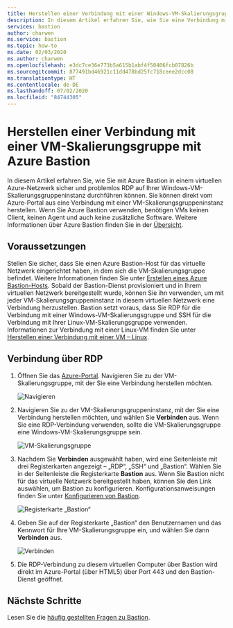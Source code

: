 ```yaml
---
title: Herstellen einer Verbindung mit einer Windows-VM-Skalierungsgruppe mit Azure Bastion | Microsoft-Dokumentation
description: In diesem Artikel erfahren Sie, wie Sie eine Verbindung mit einer Azure-VM-Skalierungsgruppe mit Azure Bastion herstellen.
services: bastion
author: charwen
ms.service: bastion
ms.topic: how-to
ms.date: 02/03/2020
ms.author: charwen
ms.openlocfilehash: e3dc7ce36e773b5a615b1abf4f50406fcb07826b
ms.sourcegitcommit: 877491bd46921c11dd478bd25fc718ceee2dcc08
ms.translationtype: HT
ms.contentlocale: de-DE
ms.lasthandoff: 07/02/2020
ms.locfileid: "84744305"
---
```

# <a name="connect-to-a-virtual-machine-scale-set-using-azure-bastion"></a>Herstellen einer Verbindung mit einer VM-Skalierungsgruppe mit Azure Bastion

In diesem Artikel erfahren Sie, wie Sie mit Azure Bastion in einem virtuellen Azure-Netzwerk sicher und problemlos RDP auf Ihrer Windows-VM-Skalierungsgruppeninstanz durchführen können. Sie können direkt vom Azure-Portal aus eine Verbindung mit einer VM-Skalierungsgruppeninstanz herstellen. Wenn Sie Azure Bastion verwenden, benötigen VMs keinen Client, keinen Agent und auch keine zusätzliche Software. Weitere Informationen über Azure Bastion finden Sie in der [Übersicht](bastion-overview.md).

## <a name="before-you-begin"></a>Voraussetzungen

Stellen Sie sicher, dass Sie einen Azure Bastion-Host für das virtuelle Netzwerk eingerichtet haben, in dem sich die VM-Skalierungsgruppe befindet. Weitere Informationen finden Sie unter [Erstellen eines Azure Bastion-Hosts](bastion-create-host-portal.md). Sobald der Bastion-Dienst provisioniert und in Ihrem virtuellen Netzwerk bereitgestellt wurde, können Sie ihn verwenden, um mit jeder VM-Skalierungsgruppeninstanz in diesem virtuellen Netzwerk eine Verbindung herzustellen. Bastion setzt voraus, dass Sie RDP für die Verbindung mit einer Windows-VM-Skalierungsgruppe und SSH für die Verbindung mit Ihrer Linux-VM-Skalierungsgruppe verwenden. Informationen zur Verbindung mit einer Linux-VM finden Sie unter [Herstellen einer Verbindung mit einer VM – Linux](bastion-connect-vm-ssh.md).

## <a name="connect-using-rdp"></a><a name="rdp"></a>Verbindung über RDP

1. Öffnen Sie das [Azure-Portal](https://portal.azure.com). Navigieren Sie zu der VM-Skalierungsgruppe, mit der Sie eine Verbindung herstellen möchten.

   ![Navigieren](./media/bastion-connect-vm-scale-set/1.png)
2. Navigieren Sie zu der VM-Skalierungsgruppeninstanz, mit der Sie eine Verbindung herstellen möchten, und wählen Sie **Verbinden** aus. Wenn Sie eine RDP-Verbindung verwenden, sollte die VM-Skalierungsgruppe eine Windows-VM-Skalierungsgruppe sein.

   ![VM-Skalierungsgruppe](./media/bastion-connect-vm-scale-set/2.png)
3. Nachdem Sie **Verbinden** ausgewählt haben, wird eine Seitenleiste mit drei Registerkarten angezeigt – „RDP“, „SSH“ und „Bastion“. Wählen Sie in der Seitenleiste die Registerkarte **Bastion** aus. Wenn Sie Bastion nicht für das virtuelle Netzwerk bereitgestellt haben, können Sie den Link auswählen, um Bastion zu konfigurieren. Konfigurationsanweisungen finden Sie unter [Konfigurieren von Bastion](bastion-create-host-portal.md).

   ![Registerkarte „Bastion“](./media/bastion-connect-vm-scale-set/3.png)
4. Geben Sie auf der Registerkarte „Bastion“ den Benutzernamen und das Kennwort für Ihre VM-Skalierungsgruppe ein, und wählen Sie dann **Verbinden** aus.

   ![Verbinden](./media/bastion-connect-vm-scale-set/4.png)
5. Die RDP-Verbindung zu diesem virtuellen Computer über Bastion wird direkt im Azure-Portal (über HTML5) über Port 443 und den Bastion-Dienst geöffnet.

## <a name="next-steps"></a>Nächste Schritte

Lesen Sie die [häufig gestellten Fragen zu Bastion](bastion-faq.md).